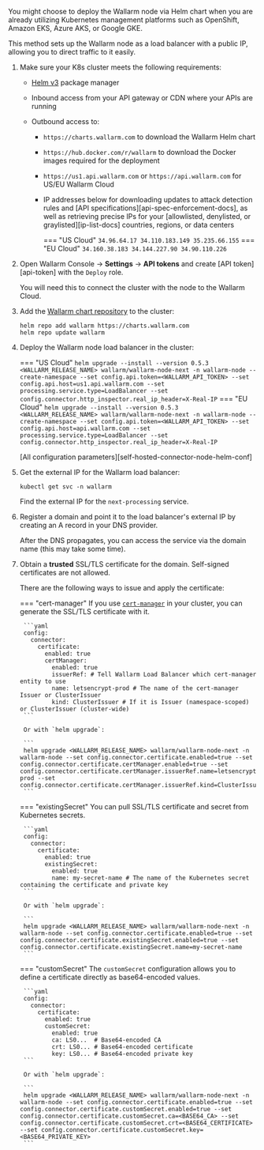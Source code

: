You might choose to deploy the Wallarm node via Helm chart when you are already utilizing Kubernetes management platforms such as OpenShift, Amazon EKS, Azure AKS, or Google GKE.

This method sets up the Wallarm node as a load balancer with a public IP, allowing you to direct traffic to it easily.

1. Make sure your K8s cluster meets the following requirements:

    * [Helm v3](https://helm.sh/) package manager
    * Inbound access from your API gateway or CDN where your APIs are running
    * Outbound access to:

        * `https://charts.wallarm.com` to download the Wallarm Helm chart
        * `https://hub.docker.com/r/wallarm` to download the Docker images required for the deployment
        * `https://us1.api.wallarm.com` or `https://api.wallarm.com` for US/EU Wallarm Cloud
        * IP addresses below for downloading updates to attack detection rules and [API specifications][api-spec-enforcement-docs], as well as retrieving precise IPs for your [allowlisted, denylisted, or graylisted][ip-list-docs] countries, regions, or data centers

            === "US Cloud"
                ```
                34.96.64.17
                34.110.183.149
                35.235.66.155
                ```
            === "EU Cloud"
                ```
                34.160.38.183
                34.144.227.90
                34.90.110.226
                ```
1. Open Wallarm Console → **Settings** → **API tokens** and create [API token][api-token] with the `Deploy` role.

    You will need this to connect the cluster with the node to the Wallarm Cloud. 
1. Add the [Wallarm chart repository](https://charts.wallarm.com/) to the cluster:
    
    ```
    helm repo add wallarm https://charts.wallarm.com
    helm repo update wallarm
    ```
1. Deploy the Wallarm node load balancer in the cluster:

    === "US Cloud"
        ```
        helm upgrade --install --version 0.5.3 <WALLARM_RELEASE_NAME> wallarm/wallarm-node-next -n wallarm-node --create-namespace --set config.api.token=<WALLARM_API_TOKEN> --set config.api.host=us1.api.wallarm.com --set processing.service.type=LoadBalancer --set config.connector.http_inspector.real_ip_header=X-Real-IP
        ```
    === "EU Cloud"
        ```
        helm upgrade --install --version 0.5.3 <WALLARM_RELEASE_NAME> wallarm/wallarm-node-next -n wallarm-node --create-namespace --set config.api.token=<WALLARM_API_TOKEN> --set config.api.host=api.wallarm.com --set processing.service.type=LoadBalancer --set config.connector.http_inspector.real_ip_header=X-Real-IP
        ```

    [All configuration parameters][self-hosted-connector-node-helm-conf]
1. Get the external IP for the Wallarm load balancer:

    ```
    kubectl get svc -n wallarm
    ```

    Find the external IP for the `next-processing` service.
1. Register a domain and point it to the load balancer's external IP by creating an A record in your DNS provider.

    After the DNS propagates, you can access the service via the domain name (this may take some time).
1. Obtain a **trusted** SSL/TLS certificate for the domain. Self-signed certificates are not allowed.

    There are the following ways to issue and apply the certificate:

    === "cert-manager"
        If you use [`cert-manager`](https://cert-manager.io/) in your cluster, you can generate the SSL/TLS certificate with it.

        ```yaml
        config:
          connector:
            certificate:
              enabled: true
              certManager:
                enabled: true
                issuerRef: # Tell Wallarm Load Balancer which cert-manager entity to use
                name: letsencrypt-prod # The name of the cert-manager Issuer or ClusterIssuer
                kind: ClusterIssuer # If it is Issuer (namespace-scoped) or ClusterIssuer (cluster-wide)
        ```

        Or with `helm upgrade`:

        ```
        helm upgrade <WALLARM_RELEASE_NAME> wallarm/wallarm-node-next -n wallarm-node --set config.connector.certificate.enabled=true --set config.connector.certificate.certManager.enabled=true --set config.connector.certificate.certManager.issuerRef.name=letsencrypt-prod --set config.connector.certificate.certManager.issuerRef.kind=ClusterIssuer
        ```
    === "existingSecret"
        You can pull SSL/TLS certificate and secret from Kubernetes secrets.

        ```yaml
        config:
          connector:
            certificate:
              enabled: true
              existingSecret:
                enabled: true
                name: my-secret-name # The name of the Kubernetes secret containing the certificate and private key
        ```

        Or with `helm upgrade`:

        ```
        helm upgrade <WALLARM_RELEASE_NAME> wallarm/wallarm-node-next -n wallarm-node --set config.connector.certificate.enabled=true --set config.connector.certificate.existingSecret.enabled=true --set config.connector.certificate.existingSecret.name=my-secret-name
        ```
    === "customSecret"
        The `customSecret` configuration allows you to define a certificate directly as base64-encoded values.

        ```yaml
        config:
          connector:
            certificate:
              enabled: true
              customSecret:
                enabled: true
                ca: LS0...  # Base64-encoded CA
                crt: LS0... # Base64-encoded certificate
                key: LS0... # Base64-encoded private key
        ```

        Or with `helm upgrade`:

        ```
        helm upgrade <WALLARM_RELEASE_NAME> wallarm/wallarm-node-next -n wallarm-node --set config.connector.certificate.enabled=true --set config.connector.certificate.customSecret.enabled=true --set config.connector.certificate.customSecret.ca=<BASE64_CA> --set config.connector.certificate.customSecret.crt=<BASE64_CERTIFICATE> --set config.connector.certificate.customSecret.key=<BASE64_PRIVATE_KEY>
        ```

